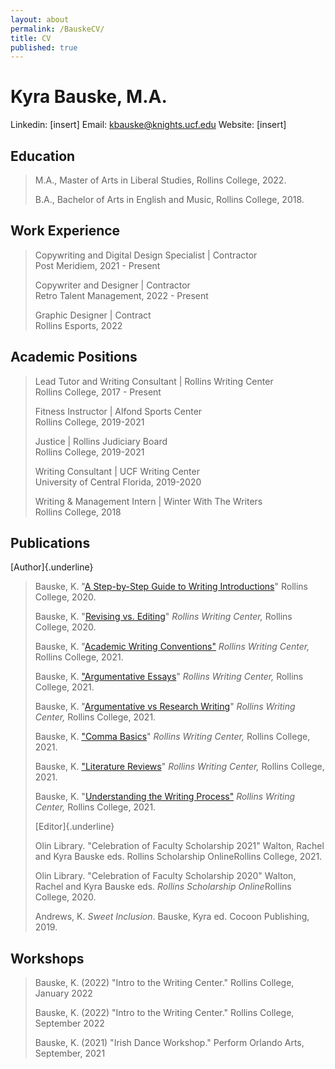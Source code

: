 ```yaml
---
layout: about
permalink: /BauskeCV/
title: CV
published: true
---
```


# Kyra Bauske, M.A.

Linkedin: \[insert\] Email: kbauske@knights.ucf.edu Website: \[insert\]

## Education 

> M.A., Master of Arts in Liberal Studies, Rollins College, 2022.
>
> B.A., Bachelor of Arts in English and Music, Rollins College, 2018.

## Work Experience 

> Copywriting and Digital Design Specialist \| Contractor\
> Post Meridiem, 2021 - Present
>
> Copywriter and Designer \| Contractor\
> Retro Talent Management, 2022 - Present
>
> Graphic Designer \| Contract\
> Rollins Esports, 2022

## Academic Positions

> Lead Tutor and Writing Consultant \| Rollins Writing Center\
> Rollins College, 2017 - Present
>
> Fitness Instructor \| Alfond Sports Center\
> Rollins College, 2019-2021
>
> Justice \| Rollins Judiciary Board\
> Rollins College, 2019-2021
>
> Writing Consultant \| UCF Writing Center\
> University of Central Florida, 2019-2020
>
> Writing & Management Intern \| Winter With The Writers\
> Rollins College, 2018

## Publications

[Author]{.underline}

> Bauske, K. \"[A Step-by-Step Guide to Writing
> Introductions](https://www.rollins.edu/library/twc/intros-step-by-step.pdf)\"
> Rollins College, 2020.
>
> Bauske, K. \"[Revising vs.
> Editing](https://www.rollins.edu/library/twc/editing_vs_revising.pdf)\"
> *Rollins Writing Center,* Rollins College, 2020.
>
> Bauske, K. \"[Academic Writing
> Conventions\"](https://www.rollins.edu/library/twc/academic-writing-conventions.pdf)
> *Rollins Writing Center,* Rollins College, 2021.
>
> Bauske, K. [\"Argumentative
> Essays](https://www.rollins.edu/library/twc/argumentative-essay.pdf)\"
> *Rollins Writing Center,* Rollins College, 2021.
>
> Bauske, K. \"[Argumentative vs Research
> Writing](https://www.rollins.edu/library/twc/argumentative-vs-research-papers.pdf)\"
> *Rollins Writing Center,* Rollins College, 2021.
>
> Bauske, K. [\"Comma
> Basics](https://www.rollins.edu/library/twc/comma-basics.pdf)\"
> *Rollins Writing Center,* Rollins College, 2021.
>
> Bauske, K. [\"Literature
> Reviews](https://www.rollins.edu/library/twc/literature-reviews.pdf)\"
> *Rollins Writing Center,* Rollins College, 2021.
>
> Bauske, K. \"[Understanding the Writing
> Process\"](https://www.rollins.edu/library/twc/understanding-the-writing-process.pdf)
> *Rollins Writing Center,* Rollins College, 2021.
>
> [Editor]{.underline}
>
> Olin Library. \"Celebration of Faculty Scholarship 2021\" Walton,
> Rachel and Kyra Bauske eds. Rollins Scholarship OnlineRollins College,
> 2021.
>
> Olin Library. \"Celebration of Faculty Scholarship 2020\" Walton,
> Rachel and Kyra Bauske eds. *Rollins Scholarship Online*Rollins
> College, 2020.
>
> Andrews, K. *Sweet Inclusion*. Bauske, Kyra ed. Cocoon Publishing,
> 2019.

## Workshops

> Bauske, K. (2022) \"Intro to the Writing Center.\" Rollins College,
> January 2022
>
> Bauske, K. (2022) \"Intro to the Writing Center.\" Rollins College,
> September 2022
>
> Bauske, K. (2021) \"Irish Dance Workshop.\" Perform Orlando Arts,
> September, 2021

